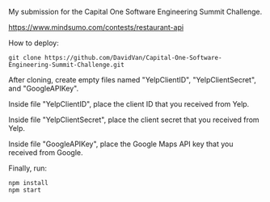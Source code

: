 My submission for the Capital One Software Engineering Summit Challenge.

https://www.mindsumo.com/contests/restaurant-api

How to deploy:

```
git clone https://github.com/DavidVan/Capital-One-Software-Engineering-Summit-Challenge.git
```

After cloning, create empty files named "YelpClientID", "YelpClientSecret", and "GoogleAPIKey".

Inside file "YelpClientID", place the client ID that you received from Yelp.

Inside file "YelpClientSecret", place the client secret that you received from Yelp.

Inside file "GoogleAPIKey", place the Google Maps API key that you received from Google.

Finally, run:

```
npm install
npm start
```
